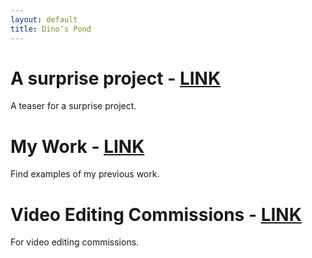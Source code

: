 ```yaml
---
layout: default
title: Dino's Pond
---
```


# A surprise project - [LINK](./asurprise.md)
A teaser for a surprise project.

# My Work - [LINK](./mywork.html)
Find examples of my previous work.

# Video Editing Commissions - [LINK](./videoeditingcomms.md)
For video editing commissions.
